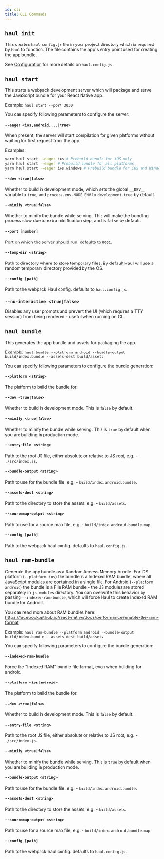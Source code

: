 ```yaml
---
id: cli
title: CLI Commands
---
```


## `haul init`

This creates `haul.config.js` file in your project directory which is required by `Haul` to function. The file contains the app's entry point used for creating the app bundle.

See [Configuration](Configuration.md) for more details on `haul.config.js`.

## `haul start`

This starts a webpack development server which will package and serve the JavaScript bundle for your React Native app.

Example: `haul start --port 3030`

You can specify following parameters to configure the server:

#### `--eager <ios,android,...|true>`

When present, the server will start compilation for given platforms without waiting for first request from the app.

Examples:

```bash
yarn haul start --eager ios # Prebuild bundle for iOS only
yarn haul start --eager # Prebuild bundle for all platforms
yarn haul start --eager ios,windows # Prebuild bundle for iOS and Windows only
```

#### `--dev <true|false>`

Whether to build in development mode, which sets the global `__DEV__` variable to `true`, and `process.env.NODE_ENV` to `development`. `true` by default.

#### `--minify <true|false>`

Whether to minify the bundle while serving. This will make the bundling process slow due to extra minification step, and is `false` by default.

#### `--port [number]`

Port on which the server should run. defaults to `8081`.

#### `--temp-dir <string>`

Path to directory where to store temporary files. By default Haul will use a random temporary directory provided by the OS.

#### `--config [path]`

Path to the webpack Haul config. defaults to `haul.config.js`.

### `--no-interactive <true|false>`

Disables any user prompts and prevent the UI (which requires a TTY session) from being rendered - useful when running on CI.

## `haul bundle`

This generates the app bundle and assets for packaging the app.

Example: `haul bundle --platform android --bundle-output build/index.bundle --assets-dest build/assets`

You can specify following parameters to configure the bundle generation:

#### `--platform <string>`

The platform to build the bundle for.

#### `--dev <true|false>`

Whether to build in development mode. This is `false` by default.

#### `--minify <true|false>`

Whether to minify the bundle while serving. This is `true` by default when you are building in production mode.

#### `--entry-file <string>`

Path to the root JS file, either absolute or relative to JS root, e.g. - `./src/index.js`.

#### `--bundle-output <string>`

Path to use for the bundle file. e.g. - `build/index.android.bundle`.

#### `--assets-dest <string>`

Path to the directory to store the assets. e.g. - `build/assets`.

#### `--sourcemap-output <string>`

Path to use for a source map file, e.g. - `build/index.android.bundle.map`.

#### `--config [path]`

Path to the webpack haul config. defaults to `haul.config.js`.

## `haul ram-bundle`

Generate the app bundle as a Random Access Memory bundle. For iOS platform (`--platform ios`) the bundle is a Indexed RAM bundle, where all JavaScript modules are contained in a single file. For Android (`--platform android`) the bundle is a File RAM bundle - the JS modules are stored separately in `js-modules` directory. You can overwrite this behavior by passing `--indexed-ram-bundle`, which will force Haul to create Indexed RAM bundle for Android.

You can read more about RAM bundles here: https://facebook.github.io/react-native/docs/performance#enable-the-ram-format

Example: `haul ram-bundle --platform android --bundle-output build/index.bundle --assets-dest build/assets`

You can specify following parameters to configure the bundle generation:

#### `--indexed-ram-bundle`

Force the "Indexed RAM" bundle file format, even when building for android.

#### `--platform <ios|android>`

The platform to build the bundle for.

#### `--dev <true|false>`

Whether to build in development mode. This is `false` by default.

#### `--entry-file <string>`

Path to the root JS file, either absolute or relative to JS root, e.g. - `./src/index.js`.

#### `--minify <true|false>`

Whether to minify the bundle while serving. This is `true` by default when you are building in production mode.

#### `--bundle-output <string>`

Path to use for the bundle file. e.g. - `build/index.android.bundle`.

#### `--assets-dest <string>`

Path to the directory to store the assets. e.g. - `build/assets`.

#### `--sourcemap-output <string>`

Path to use for a source map file, e.g. - `build/index.android.bundle.map`.

#### `--config [path]`

Path to the webpack haul config. defaults to `haul.config.js`.
